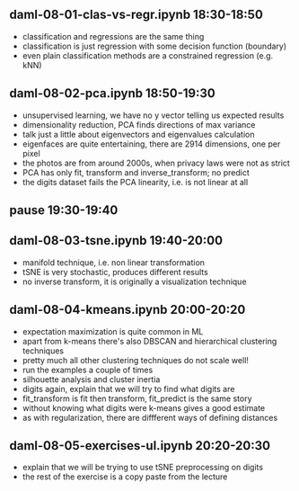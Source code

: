 ## daml-08-01-clas-vs-regr.ipynb 18:30-18:50

- classification and regressions are the same thing
- classification is just regression with some decision function (boundary)
- even plain classification methods are a constrained regression (e.g. kNN)

## daml-08-02-pca.ipynb 18:50-19:30

- unsupervised learning, we have no y vector telling us expected results
- dimensionality reduction, PCA finds directions of max variance
- talk just a little about eigenvectors and eigenvalues calculation
- eigenfaces are quite entertaining, there are 2914 dimensions, one per pixel
- the photos are from around 2000s, when privacy laws were not as strict
- PCA has only fit, transform and inverse\_transform; no predict
- the digits dataset fails the PCA linearity, i.e. is not linear at all

## pause 19:30-19:40

## daml-08-03-tsne.ipynb 19:40-20:00

- manifold technique, i.e. non linear transformation
- tSNE is very stochastic, produces different results
- no inverse transform, it is originally a visualization technique

## daml-08-04-kmeans.ipynb 20:00-20:20

- expectation maximization is quite common in ML
- apart from k-means there's also DBSCAN and hierarchical clustering techniques
- pretty much all other clustering techniques do not scale well!
- run the examples a couple of times
- silhouette analysis and cluster inertia
- digits again, explain that we will try to find what digits are
- fit\_transform is fit then transform, fit\_predict is the same story
- without knowing what digits were k-means gives a good estimate
- as with regularization, there are diffferent ways of defining distances

## daml-08-05-exercises-ul.ipynb 20:20-20:30

- explain that we will be trying to use tSNE preprocessing on digits
- the rest of the exercise is a copy paste from the lecture

